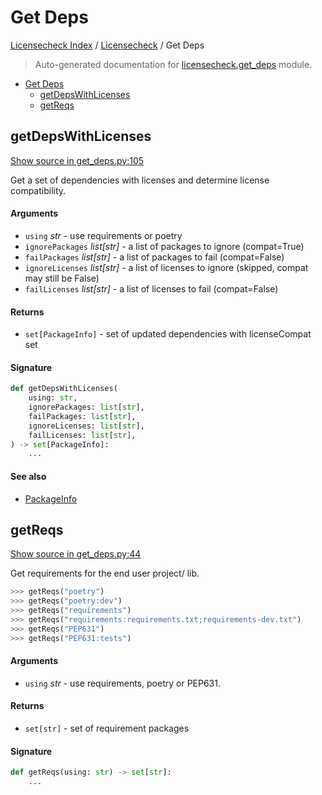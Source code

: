 # Get Deps

[Licensecheck Index](../README.md#licensecheck-index) /
[Licensecheck](./index.md#licensecheck) /
Get Deps

> Auto-generated documentation for [licensecheck.get_deps](../../../licensecheck/get_deps.py) module.

- [Get Deps](#get-deps)
  - [getDepsWithLicenses](#getdepswithlicenses)
  - [getReqs](#getreqs)

## getDepsWithLicenses

[Show source in get_deps.py:105](../../../licensecheck/get_deps.py#L105)

Get a set of dependencies with licenses and determine license compatibility.

#### Arguments

- `using` *str* - use requirements or poetry
- `ignorePackages` *list[str]* - a list of packages to ignore (compat=True)
- `failPackages` *list[str]* - a list of packages to fail (compat=False)
- `ignoreLicenses` *list[str]* - a list of licenses to ignore (skipped, compat may still be False)
- `failLicenses` *list[str]* - a list of licenses to fail (compat=False)

#### Returns

- `set[PackageInfo]` - set of updated dependencies with licenseCompat set

#### Signature

```python
def getDepsWithLicenses(
    using: str,
    ignorePackages: list[str],
    failPackages: list[str],
    ignoreLicenses: list[str],
    failLicenses: list[str],
) -> set[PackageInfo]:
    ...
```

#### See also

- [PackageInfo](./types.md#packageinfo)



## getReqs

[Show source in get_deps.py:44](../../../licensecheck/get_deps.py#L44)

Get requirements for the end user project/ lib.

```python
>>> getReqs("poetry")
>>> getReqs("poetry:dev")
>>> getReqs("requirements")
>>> getReqs("requirements:requirements.txt;requirements-dev.txt")
>>> getReqs("PEP631")
>>> getReqs("PEP631:tests")
```

#### Arguments

- `using` *str* - use requirements, poetry or PEP631.

#### Returns

- `set[str]` - set of requirement packages

#### Signature

```python
def getReqs(using: str) -> set[str]:
    ...
```


